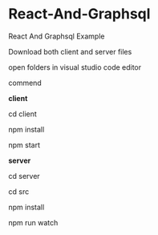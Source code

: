 # React-And-Graphsql
React And Graphsql Example

Download both client and server files

open folders in visual studio code editor

commend 

**client**

cd client

npm install

npm start

**server**

cd server

cd src

npm install

npm run watch

